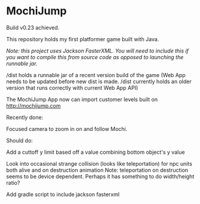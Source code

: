 # MochiJump
Build v0.23 achieved.

This repository holds my first platformer game built with Java.

*Note: this project uses Jackson FasterXML. You will need to include this if you want to compile this from source code as opposed to launching the runnable jar.*

/dist holds a runnable jar of a recent version build of the game (Web App needs to be updated before new dist is made. /dist currently holds an older version that runs correctly with current Web App API)

The MochiJump App now can import customer levels built on http://mochijump.com

Recently done:

Focused camera to zoom in on and follow Mochi.

Should do:

Add a cuttoff y limit based off a value combining bottom object's y value

Look into occasional strange collision (looks like teleportation) for npc units both alive and on destruction animation
Note: teleportation on destruction seems to be device dependent. Perhaps it has something to do width/height ratio?

Add gradle script to include jackson fasterxml
